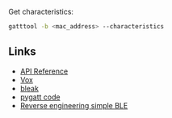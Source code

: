 
Get characteristics:

```bash
gatttool -b <mac_address> --characteristics
```

## Links

- [API Reference](https://gist.github.com/mbullington/37957501a07ad065b67d4e8d39bfe012)
- [Vox](https://github.com/nguyenthuongvo/Vox)
- [bleak](https://github.com/hbldh/bleak)
- [pygatt code](https://github.com/peplin/pygatt/blob/master/pygatt/device.py)
- [Reverse engineering simple BLE](http://nilhcem.com/iot/reverse-engineering-simple-bluetooth-devices)

